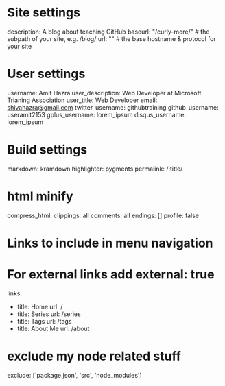 # Site settings
description: A blog about teaching GitHub
baseurl: "/curly-more/" # the subpath of your site, e.g. /blog/
url: "" # the base hostname & protocol for your site

# User settings
username: Amit Hazra
user_description: Web Developer at Microsoft Trianing Association
user_title: Web Developer
email: shivahazra@gmail.com
twitter_username: githubtraining
github_username:  useramit2153
gplus_username:  lorem_ipsum
disqus_username: lorem_ipsum

# Build settings
markdown: kramdown
highlighter: pygments
permalink: /:title/


# html minify
compress_html:
  clippings: all
  comments: all
  endings: []
  profile: false

# Links to include in menu navigation
# For external links add external: true
links:
  - title: Home
    url: /
  - title: Series
    url: /series
  - title: Tags
    url: /tags
  - title: About Me
    url: /about

# exclude my node related stuff
exclude: ['package.json', 'src', 'node_modules']
